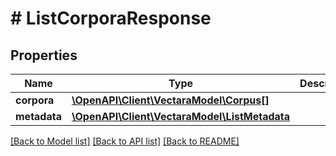 # # ListCorporaResponse

## Properties

Name | Type | Description | Notes
------------ | ------------- | ------------- | -------------
**corpora** | [**\OpenAPI\Client\VectaraModel\Corpus[]**](Corpus.md) |  | [optional]
**metadata** | [**\OpenAPI\Client\VectaraModel\ListMetadata**](ListMetadata.md) |  | [optional]

[[Back to Model list]](../../README.md#models) [[Back to API list]](../../README.md#endpoints) [[Back to README]](../../README.md)
